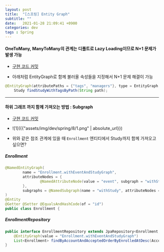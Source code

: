 ```yaml
---
layout: post
title:  "[스프링] Entity Graph"
subtitle: ""
date:   2021-01-28 21:09:41 +0900
categories: dev
tags : Spring
---
```




#### OneToMany, ManyToMany의 관계는 디폴트로 Lazy Loading이므로 N+1 문제가 발생 가능
- [구현 코드 커밋]({{"https://github.com/blupine/studyolleh/commit/df34e7a8b5254bc2dfb5332fff5fe60382fdc292"}})

- 아래처럼 EntityGraph로 함께 불러올 속성들을 지정해서 N+1 문제 해결이 가능
```java
@EntityGraph(attributePaths = {"tags", "managers"}, type = EntityGraph.EntityGraphType.FETCH)
    Study findStudyWithTagsByPath(String path);
```

----------------------------------------------------


#### 하위 그래프 까지 함께 가져오는 방법 : Subgraph 
- [구현 코드 커밋]({{"https://github.com/blupine/studyolleh/commit/0edd7dfbeccccf92d5ffcf5c59eec100523acaf6"}})

- ![1]({{"assets/img/dev/spring/8/1.png" | absolute_url}})

- 위와 같은 참조 관계에 있을 때 `Enrollment` 엔티티에서 Study까지 함께 가져오고 싶으면?

##### Enrollment
```java
@NamedEntityGraph(
        name = "Enrollment.withEventAndStudyGraph",
        attributeNodes = {
                @NamedAttributeNode(value = "event", subgraph = "withStudy")
        },
        subgraphs = @NamedSubgraph(name = "withStudy", attributeNodes = @NamedAttributeNode("study"))
)
@Entity
@Getter @Setter @EqualsAndHashCode(of = "id")
public class Enrollment {
```

##### EnrollmentRepository
```java
public interface EnrollmentRepository extends JpaRepository<Enrollment, Long> {
    @EntityGraph(value = "Enrollment.withEventAndStudyGraph")
    List<Enrollment> findByAccountAndAcceptedOrderByEnrolledAtDesc(Account account, boolean accpeted);
}
```
